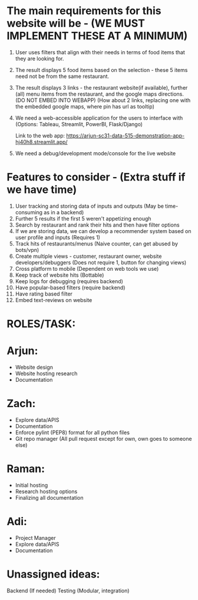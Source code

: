 # The main requirements for this website will be - (WE MUST IMPLEMENT THESE AT A MINIMUM)
  1) User uses filters that align with their needs in terms of food items that they are looking for.
  2) The result displays 5 food items based on the selection - these 5 items need not be from the same restaurant. 
  3) The result displays 3 links - the restaurant website(if available), further (all) menu items from the restaurant, and the google maps directions.  (DO NOT EMBED INTO WEBAPP)
       (How about 2 links, replacing one with the embedded google maps, where pin has url as tooltip)
  4) We need a web-accessible application for the users to interface with 
     (Options: Tableau, Streamlit, PowerBI, Flask/Django)
     
     Link to the web app: https://arjun-sc31-data-515-demonstration-app-hj40h8.streamlit.app/
  5) We need a debug/development mode/console for the live website

# Features to consider - (Extra stuff if we have time)
  1) User tracking and storing data of inputs and outputs (May be time-consuming as in a backend)
  2) Further 5 results if the first 5 weren't appetizing enough
  3) Search by restaurant and rank their hits and then have filter options
  4) If we are storing data, we can develop a recommender system based on user profile and inputs (Requires 1)
  5) Track hits of restaurants/menus (Naive counter, can get abused by bots/vpn)
  6) Create multiple views - customer, restaurant owner, website developers/debuggers
      (Does not require 1, button for changing views)
  7) Cross platform to mobile (Dependent on web tools we use)
  8) Keep track of website hits (Bottable)
  9) Keep logs for debugging (requires backend)
  10) Have popular-based filters (require backend)
  11) Have rating based filter 
  11) Embed text-reviews on website



# ROLES/TASK:
# Arjun: 
  * Website design
  * Website hosting research
  * Documentation
# Zach: 
  * Explore data/APIS
  * Documentation
  * Enforce pylint (PEP8) format for all python files
  * Git repo manager (All pull request except for own, own goes to someone else)
# Raman: 
  * Initial hosting
  * Research hosting options
  * Finalizing all documentation
# Adi: 
  * Project Manager
  * Explore data/APIS
  * Documentation

# Unassigned ideas:
Backend (If needed)
Testing (Modular, integration)
